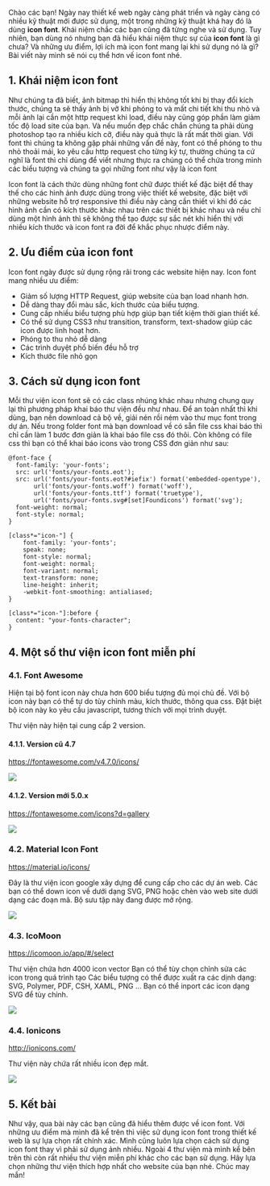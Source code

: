 Chào các bạn!
Ngày nay thiết kế web ngày càng phát triển và ngày càng có nhiều kỹ thuật mới được sử dụng, một trong những kỹ thuật khá hay đó là dùng **icon font**. Khái niệm chắc các bạn  cũng đã từng nghe và sử dụng.  Tuy nhiên, bạn dùng nó nhưng bạn đã hiểu khái niệm thực sự của **icon font** là gì chưa?  Và những ưu điểm, lợi ích mà icon font mang lại khi sử dụng nó là gì? Bài viết này mình sẽ nói cụ thể hơn vế icon font nhé.

## 1. Khái niệm icon font

Như chúng ta đã biết, ảnh bitmap thì hiển thị không tốt khi bị thay đổi kích thước, chúng ta sẽ thấy ảnh bị vỡ khi phóng to và mất chi tiết khi thu nhỏ và mỗi ảnh lại cần một http request khi load, điều này cũng góp phần làm giảm tốc độ load site của bạn. Và nếu muốn đẹp chắc chắn chúng ta phải dùng photoshop tạo ra nhiều kích cỡ, điều này quả thực là rất mất thời gian. Với font thì chúng ta không gặp phải những vấn đề này, font có thể phóng to thu nhỏ thoải mái, ko yêu cầu http request cho từng ký tự, thường chúng ta cứ nghĩ là font thì chỉ dùng để viết nhưng thực ra chúng có thể chứa trong mình các biểu tượng và chúng ta gọi những font như vậy là icon font

Icon font là cách thức dùng những font chữ được thiết kế đặc biệt để thay thế cho các hình ảnh được dùng trong việc thiết kế website, đặc biệt với những website hỗ trợ responsive thì điều này càng cần thiết vì khi đó các hình ảnh cần có kích thước khác nhau trên các thiết bị khác nhau và nếu chỉ dùng một hình ảnh thì sẽ không thể tạo được sự sắc nét khi hiển thị với nhiều kích thước và icon font ra đời để khắc phục nhược điểm này.

## 2. Ưu điểm của icon font

Icon font ngày được sử dụng rộng rãi trong các website hiện nay. Icon font mang nhiều ưu điểm:

- Giảm số lượng HTTP Request, giúp website của bạn load nhanh hơn.
- Dễ dàng thay đổi màu sắc, kích thước của biểu tượng.
- Cung cấp nhiều biểu tượng phù hợp giúp bạn tiết kiệm thời gian thiết kế.
- Có thể sử dụng CSS3 như transition, transform, text-shadow giúp các icon được linh hoạt hơn.
- Phóng to thu nhỏ dễ dàng
- Các trình duyệt phổ biến đều hỗ trợ
- Kích thước file nhỏ gọn

## 3. Cách sử dụng icon font

Mỗi thư viện icon font sẽ có các class nhúng khác nhau nhưng chung quy lại thì phương pháp khai báo thư viện đều như nhau.
Để an toàn nhất thì khi dùng, bạn nên download cả bộ về, giải nén rồi ném vào thư mục font trong dự án. Nếu trong folder font mà bạn download về có sẵn file css khai báo thì chỉ cần làm 1 bước đơn giản là khai báo file css đó thôi. Còn không có file css thì bạn có thể khai báo icons vào trong CSS đơn giản như sau:

```
@font-face {
  font-family: 'your-fonts';
  src: url('fonts/your-fonts.eot');
  src: url('fonts/your-fonts.eot?#iefix') format('embedded-opentype'),
       url('fonts/your-fonts.woff') format('woff'),
       url('fonts/your-fonts.ttf') format('truetype'),
       url('fonts/your-fonts.svg#[set]Foundicons') format('svg');
  font-weight: normal;
  font-style: normal;
}

[class*="icon-"] {
	font-family: 'your-fonts';
	speak: none;
	font-style: normal;
	font-weight: normal;
	font-variant: normal;
	text-transform: none;
	line-height: inherit;
	-webkit-font-smoothing: antialiased;
}

[class*="icon-"]:before {
  content: "your-fonts-character";
}
```

## 4. Một số thư viện icon font miễn phí

### 4.1.  Font Awesome

Hiện tại bộ font icon này chưa hơn 600 biểu tượng đủ mọi chủ đề. 
Với bộ icon này bạn có thể tự do tùy chỉnh màu, kích thước, thông qua css.
Đặt biệt bộ icon này ko yêu cầu javascript, tương thích với mọi trình duyệt.

Thư viện này hiện tại cung cấp 2 version.

#### 4.1.1. Version cũ 4.7

https://fontawesome.com/v4.7.0/icons/

![](https://images.viblo.asia/dcdee9b3-06d9-4fd2-b54d-79b6acf6df84.png)

#### 4.1.2. Version mới 5.0.x

https://fontawesome.com/icons?d=gallery

![](https://images.viblo.asia/1fc3b807-da2d-48ea-9794-9b4e196b074e.png)

### 4.2.  Material Icon Font

https://material.io/icons/

Đây là thư viện icon google xây dựng để cung cấp cho các dự án web.
Các bạn có thể down icon về dưới dạng SVG, PNG hoặc chèn vào web site dưới dạng các đoạn mã.
Bộ sưu tập này đang được mở rộng.

![](https://images.viblo.asia/5cd1f2db-1af5-4f7f-b4d0-da468fb6fe75.png)

### 4.3.  IcoMoon

https://icomoon.io/app/#/select

Thư viện chứa hơn 4000 icon vector
Bạn có thể tùy chọn chỉnh sửa các icon trong quá trình tạo
Các biểu tượng có thể được xuất ra các dịnh dạng: SVG, Polymer, PDF, CSH, XAML, PNG …
Bạn có thể inport các icon dạng SVG để tùy chỉnh.

![](https://images.viblo.asia/5a26a199-818c-4b62-9709-8a71195654d4.png)

### 4.4.  Ionicons

http://ionicons.com/

Thư viện này chứa rất nhiều icon đẹp mắt.

![](https://images.viblo.asia/03296f7b-3b09-462b-966d-e5db13b6b420.png)

## 5. Kết bài

Như vậy, qua bài này các bạn cũng đã hiểu thêm được về icon font. Với những ưu điểm mà mình đã kể trên thì việc sử dụng icon font trong thiết kế web là sự lựa chọn rất chính xác. Mình cũng luôn lựa chọn cách sử dụng icon font thay vì phải sử dụng ảnh nhiều.
Ngoài 4 thư viện mà mình kể bên trên thì còn rất nhiều thư viện miễn phí khác cho các bạn sử dụng. Hãy lựa chọn những thư viện thích hợp nhất cho website của bạn nhé. 
Chúc may mắn!